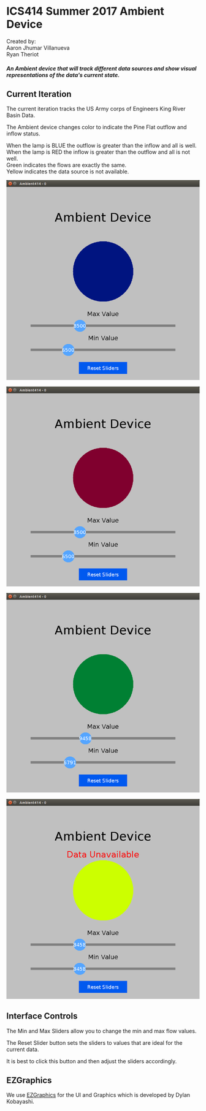 # ICS414 Summer 2017 Ambient Device
Created by:  
Aaron Jhumar Villanueva  
Ryan Theriot

##### An Ambient device that will track different data sources and show visual representations of the data's current state.

## Current Iteration
The current iteration tracks the US Army corps of Engineers King River Basin Data.  

The Ambient device changes color to indicate the Pine Flat outflow and inflow status.  

When the lamp is BLUE the outflow is greater than the inflow and all is well.  
When the lamp is RED the inflow is greater than the outflow and all is not well.  
Green indicates the flows are exactly the same.  
Yellow indicates the data source is not available.  

![alt test](https://raw.githubusercontent.com/aaronvil/ICS414_ambient/ryan-assignment2/doc/images/outflow-greater.png)  
 
![alt test](https://raw.githubusercontent.com/aaronvil/ICS414_ambient/ryan-assignment2/doc/images/inflow-greater.png)  

![alt test](https://raw.githubusercontent.com/aaronvil/ICS414_ambient/ryan-assignment2/doc/images/flows-same.png)  

![alt test](https://raw.githubusercontent.com/aaronvil/ICS414_ambient/ryan-assignment2/doc/images/no-date.png)  

## Interface Controls
The Min and Max Sliders allow you to change the min and max flow values.  

The Reset Slider button sets the sliders to values that are ideal for the current data.  

It is best to click this button and then adjust the sliders accordingly.  

## EZGraphics
We use [EZGraphics](http://www2.hawaii.edu/~dylank/ics111/) for the UI and Graphics which is developed by Dylan Kobayashi.
